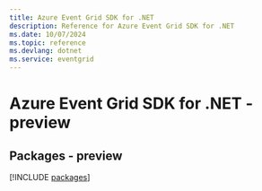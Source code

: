 ```yaml
---
title: Azure Event Grid SDK for .NET
description: Reference for Azure Event Grid SDK for .NET
ms.date: 10/07/2024
ms.topic: reference
ms.devlang: dotnet
ms.service: eventgrid
---
```

# Azure Event Grid SDK for .NET - preview
## Packages - preview
[!INCLUDE [packages](event-grid-index.md)]